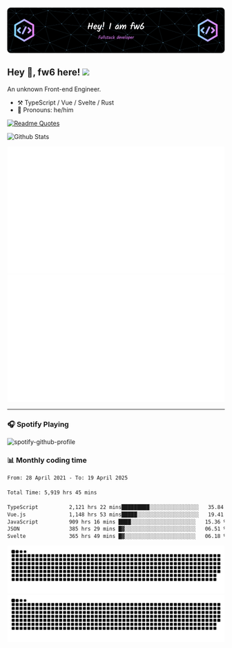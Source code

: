 ![Header](github-header-image.png)

## Hey 👋, fw6 here! <img src="https://github.githubassets.com/images/mona-whisper.gif" height="24" />


An unknown Front-end Engineer.

-   :hammer_and_pick: TypeScript / Vue / Svelte / Rust
-   :man: Pronouns: he/him


[![Readme Quotes](https://quotes-github-readme.vercel.app/api?type=horizontal&theme=algolia)](https://github.com/piyushsuthar/github-readme-quotes)



![Github Stats](https://github-readme-stats.vercel.app/api?username=fw6&bg_color=30,e96443,904e95&title_color=fff&text_color=fff)

![](https://raw.githubusercontent.com/fw6/github-stats-transparent/output/generated/overview.svg)
![](https://raw.githubusercontent.com/fw6/github-stats-transparent/output/generated/languages.svg)


---

### 🎧 Spotify Playing

<!-- ![spotify-github-profile](/img/default.svg) -->

![spotify-github-profile](https://spotify-github-profile.vercel.app/api/view.svg?uid=r6wn4hdvypv0lkzyrj0e0pjct&cover_image=true&theme=default&show_offline=true&background_color=9a10ad&interchange=true&bar_color_cover=true)



### :bar_chart: Monthly coding time 

<!--START_SECTION:waka-->

```txt
From: 28 April 2021 - To: 19 April 2025

Total Time: 5,919 hrs 45 mins

TypeScript          2,121 hrs 22 mins█████████░░░░░░░░░░░░░░░░   35.84 %
Vue.js              1,148 hrs 53 mins█████░░░░░░░░░░░░░░░░░░░░   19.41 %
JavaScript          909 hrs 16 mins ████░░░░░░░░░░░░░░░░░░░░░   15.36 %
JSON                385 hrs 29 mins █▓░░░░░░░░░░░░░░░░░░░░░░░   06.51 %
Svelte              365 hrs 49 mins █▓░░░░░░░░░░░░░░░░░░░░░░░   06.18 %
```

<!--END_SECTION:waka-->




![github contribution grid snake animation](https://raw.githubusercontent.com/platane/platane/output/github-contribution-grid-snake-dark.svg#gh-dark-mode-only)![github contribution grid snake animation](https://raw.githubusercontent.com/platane/platane/output/github-contribution-grid-snake.svg#gh-light-mode-only)
